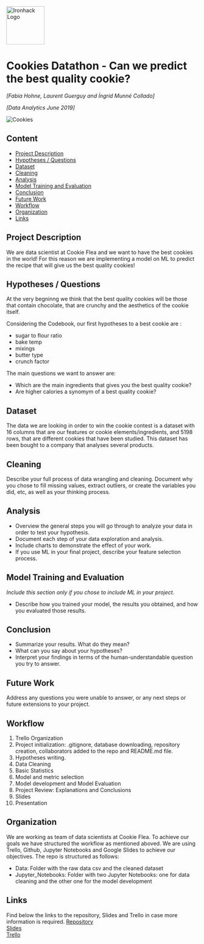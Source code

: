 <img src="https://bit.ly/2VnXWr2" alt="Ironhack Logo" width="100"/>

# Cookies Datathon - Can we predict the best quality cookie? 
*[Fabia Hohne, Laurent Guerguy and Íngrid Munné Collado]*

*[Data Analytics June 2019]*

![Cookies](../Datathon_Cookies/cookies.jpg)

## Content
- [Project Description](#project-description)
- [Hypotheses / Questions](#hypotheses-/-questions)
- [Dataset](#dataset)
- [Cleaning](#cleaning)
- [Analysis](#analysis)
- [Model Training and Evaluation](#model-training-and-evaluation)
- [Conclusion](#conclusion)
- [Future Work](#future-work)
- [Workflow](#workflow)
- [Organization](#organization)
- [Links](#links)

<a name="project-description"></a>

## Project Description
We are data scientist at Cookie Flea and we want to have the best cookies in the world! For this reason we are implementing a model on ML to predict the recipe that will give us the best quality cookies! 

<a name="hypotheses-/-questions"></a>

## Hypotheses / Questions
At the very begninng we think that the best quality cookies will be those that contain chocolate, that are crunchy and the aesthetics of the cookie itself. 

Considering the Codebook, our first hypotheses to a best cookie are : 
* sugar to flour ratio 
* bake temp 
* mixings 
* butter type 
* crunch factor 

The main questions we want to answer are: 

* Which are the main ingredients that gives you the best quality cookie? 
* Are higher calories a synomym of a best quality cookie? 

<a name="dataset"></a>

## Dataset
The data we are looking in order to win the cookie contest is a dataset with 16 columns that are our features or cookie elements/ingredients, and 5198 rows, that are different cookies  that have been studied. This dataset has been bought to a company that analyses several products. 


<a name="cleaning"></a>

## Cleaning
Describe your full process of data wrangling and cleaning. Document why you chose to fill missing values, extract outliers, or create the variables you did, etc, as well as your thinking process.

<a name="analysis"></a>

## Analysis
* Overview the general steps you will go through to analyze your data in order to test your hypothesis.
* Document each step of your data exploration and analysis.
* Include charts to demonstrate the effect of your work. 
* If you use ML in your final project, describe your feature selection process.

<a name="model-training-and-evaluation"></a>

## Model Training and Evaluation
*Include this section only if you chose to include ML in your project.*
* Describe how you trained your model, the results you obtained, and how you evaluated those results.

<a name="conclusion"></a>

## Conclusion
* Summarize your results. What do they mean?
* What can you say about your hypotheses?
* Interpret your findings in terms of the human-understandable question you try to answer.

<a name="future-work"></a>

## Future Work
Address any questions you were unable to answer, or any next steps or future extensions to your project.

<a name="workflow"></a>

## Workflow
1. Trello Organization 
2. Project initialization: .gitignore, database downloading, repository creation, collaborators added to the repo and README.md file.
3. Hypotheses writing. 
4. Data Cleaning
5. Basic Statistics 
6. Model and metric selection 
7. Model development and Model Evaluation
8. Project Review: Explanations and Conclusions 
9. Slides 
10. Presentation

<a name="organization"></a>

## Organization
We are working as team of data scientists at Cookie Flea. To achieve our goals we have structured the workflow as mentioned aboved. We are using Trello, Github, Jupyter Notebooks and Google Slides to achieve our objectives. The repo is structured as follows: 
- Data: Folder with the raw data csv and the cleaned dataset 
- Jupyter_Notebooks: Folder with two Jupyter Notebooks: one for data cleaning and the other one for the model development 

<a name="links"></a>

## Links
Find below the links to the repository, Slides and Trello in case more information is required. 
[Repository](https://github.com/wobniarin/Datathon_Cookies)  
[Slides](https://docs.google.com/presentation/d/1-NY-4s4Ak7lt6x99wn2Aeqy_UIpj6x4ImgvdTSnVz78/edit?usp=sharing)  
[Trello](https://trello.com/invite/b/9vzBesYV/5a6d54cc3902bbda4820edf89cdaff26/hackathlon)  

